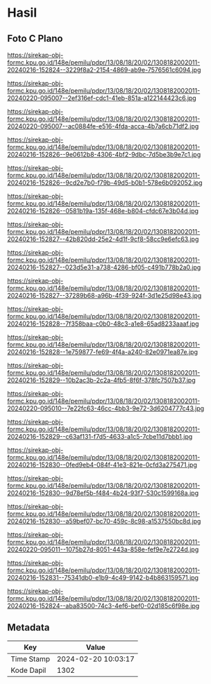 # Hasil

## Foto C Plano

https://sirekap-obj-formc.kpu.go.id/148e/pemilu/pdpr/13/08/18/20/02/1308182002011-20240216-152824--3229f8a2-2154-4869-ab9e-7576561c6094.jpg

https://sirekap-obj-formc.kpu.go.id/148e/pemilu/pdpr/13/08/18/20/02/1308182002011-20240220-095007--2ef316ef-cdc1-41eb-851a-a122144423c6.jpg

https://sirekap-obj-formc.kpu.go.id/148e/pemilu/pdpr/13/08/18/20/02/1308182002011-20240220-095007--ac0884fe-e516-4fda-acca-4b7a6cb71df2.jpg

https://sirekap-obj-formc.kpu.go.id/148e/pemilu/pdpr/13/08/18/20/02/1308182002011-20240216-152826--9e0612b8-4306-4bf2-9dbc-7d5be3b9e7c1.jpg

https://sirekap-obj-formc.kpu.go.id/148e/pemilu/pdpr/13/08/18/20/02/1308182002011-20240216-152826--9cd2e7b0-f79b-49d5-b0b1-578e6b092052.jpg

https://sirekap-obj-formc.kpu.go.id/148e/pemilu/pdpr/13/08/18/20/02/1308182002011-20240216-152826--0581b19a-135f-468e-b804-cfdc67e3b04d.jpg

https://sirekap-obj-formc.kpu.go.id/148e/pemilu/pdpr/13/08/18/20/02/1308182002011-20240216-152827--42b820dd-25e2-4d1f-9cf8-58cc9e6efc63.jpg

https://sirekap-obj-formc.kpu.go.id/148e/pemilu/pdpr/13/08/18/20/02/1308182002011-20240216-152827--023d5e31-a738-4286-bf05-c491b778b2a0.jpg

https://sirekap-obj-formc.kpu.go.id/148e/pemilu/pdpr/13/08/18/20/02/1308182002011-20240216-152827--37289b68-a96b-4f39-924f-3d1e25d98e43.jpg

https://sirekap-obj-formc.kpu.go.id/148e/pemilu/pdpr/13/08/18/20/02/1308182002011-20240216-152828--7f358baa-c0b0-48c3-a1e8-65ad8233aaaf.jpg

https://sirekap-obj-formc.kpu.go.id/148e/pemilu/pdpr/13/08/18/20/02/1308182002011-20240216-152828--1e759877-fe69-4f4a-a240-82e0971ea87e.jpg

https://sirekap-obj-formc.kpu.go.id/148e/pemilu/pdpr/13/08/18/20/02/1308182002011-20240216-152829--10b2ac3b-2c2a-4fb5-8f6f-378fc7507b37.jpg

https://sirekap-obj-formc.kpu.go.id/148e/pemilu/pdpr/13/08/18/20/02/1308182002011-20240220-095010--7e22fc63-46cc-4bb3-9e72-3d6204777c43.jpg

https://sirekap-obj-formc.kpu.go.id/148e/pemilu/pdpr/13/08/18/20/02/1308182002011-20240216-152829--c63af131-f7d5-4633-a1c5-7cbe11d7bbb1.jpg

https://sirekap-obj-formc.kpu.go.id/148e/pemilu/pdpr/13/08/18/20/02/1308182002011-20240216-152830--0fed9eb4-084f-41e3-821e-0cfd3a275471.jpg

https://sirekap-obj-formc.kpu.go.id/148e/pemilu/pdpr/13/08/18/20/02/1308182002011-20240216-152830--9d78ef5b-f484-4b24-93f7-530c1599168a.jpg

https://sirekap-obj-formc.kpu.go.id/148e/pemilu/pdpr/13/08/18/20/02/1308182002011-20240216-152830--a59bef07-bc70-459c-8c98-a1537550bc8d.jpg

https://sirekap-obj-formc.kpu.go.id/148e/pemilu/pdpr/13/08/18/20/02/1308182002011-20240220-095011--1075b27d-8051-443a-858e-fef9e7e2724d.jpg

https://sirekap-obj-formc.kpu.go.id/148e/pemilu/pdpr/13/08/18/20/02/1308182002011-20240216-152831--75341db0-e1b9-4c49-9142-b4b863159571.jpg

https://sirekap-obj-formc.kpu.go.id/148e/pemilu/pdpr/13/08/18/20/02/1308182002011-20240216-152824--aba83500-74c3-4ef6-bef0-02d185c6f98e.jpg


## Metadata

| Key        | Value               |
| ---------- | ------------------- |
| Time Stamp | 2024-02-20 10:03:17 |
| Kode Dapil | 1302                |



